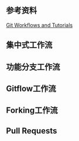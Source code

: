 ## 参考资料
[Git Workflows and Tutorials](https://github.com/oldratlee/translations/tree/master/git-workflows-and-tutorials)

## 集中式工作流


## 功能分支工作流


## Gitflow工作流


## Forking工作流


## Pull Requests


